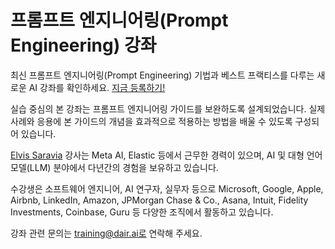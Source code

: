# 프롬프트 엔지니어링(Prompt Engineering) 강좌

최신 프롬프트 엔지니어링(Prompt Engineering) 기법과 베스트 프랙티스를 다루는 새로운 AI 강좌를 확인하세요. [지금 등록하기!](https://dair-ai.thinkific.com/)

실습 중심의 본 강좌는 프롬프트 엔지니어링 가이드를 보완하도록 설계되었습니다. 실제 사례와 응용에 본 가이드의 개념을 효과적으로 적용하는 방법을 배울 수 있도록 구성되어 있습니다.

[Elvis Saravia](https://www.linkedin.com/in/omarsar/) 강사는 Meta AI, Elastic 등에서 근무한 경력이 있으며, AI 및 대형 언어 모델(LLM) 분야에서 다년간의 경험을 보유하고 있습니다.

수강생은 소프트웨어 엔지니어, AI 연구자, 실무자 등으로 Microsoft, Google, Apple, Airbnb, LinkedIn, Amazon, JPMorgan Chase & Co., Asana, Intuit, Fidelity Investments, Coinbase, Guru 등 다양한 조직에서 활동하고 있습니다.

강좌 관련 문의는 training@dair.ai로 연락해 주세요. 